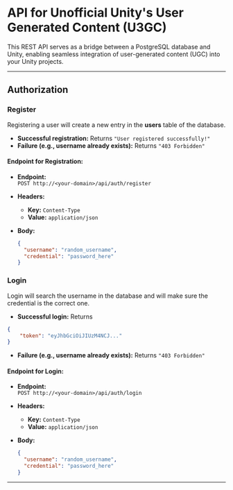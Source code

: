 # API for Unofficial Unity's User Generated Content (U3GC)

This REST API serves as a bridge between a PostgreSQL database and Unity, enabling seamless integration of user-generated content (UGC) into your Unity projects.

---

## Authorization

### Register

Registering a user will create a new entry in the **users** table of the database.

- **Successful registration:** Returns `"User registered successfully!"`
- **Failure (e.g., username already exists):** Returns `"403 Forbidden"`

#### Endpoint for Registration:

- **Endpoint:**  
  `POST http://<your-domain>/api/auth/register`

- **Headers:**  
  - **Key:** `Content-Type`  
  - **Value:** `application/json`

- **Body:**
  ```json
  {
    "username": "random_username",
    "credential": "password_here"
  }


### Login

Login will search the username in the database and will make sure the credential is the correct one.

- **Successful login:** Returns 
```json
{
    "token": "eyJhbGciOiJIUzM4NCJ..."
}
```
- **Failure (e.g., username already exists):** Returns `"403 Forbidden"`

#### Endpoint for Login:

- **Endpoint:**  
  `POST http://<your-domain>/api/auth/login`

- **Headers:**  
  - **Key:** `Content-Type`  
  - **Value:** `application/json`

- **Body:**
  ```json
  {
    "username": "random_username",
    "credential": "password_here"
  }

---


